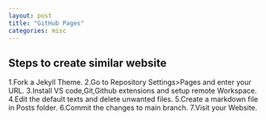 ```yaml
---
layout: post
title: "GitHub Pages"
categories: misc
---
```


## Steps to create similar website

1.Fork a Jekyll Theme.
2.Go to Repository Settings>Pages and enter your URL.
3.Install VS code,Git,Github extensions and setup remote Workspace.
4.Edit the default texts and delete unwanted files.
5.Create a markdown file in Posts folder.
6.Commit the changes to main branch.
7.Visit your Website.

